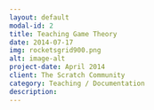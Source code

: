 ```yaml
---
layout: default
modal-id: 2
title: Teaching Game Theory
date: 2014-07-17
img: rocketsgrid900.png
alt: image-alt
project-date: April 2014
client: The Scratch Community
category: Teaching / Documentation
description:
---
```

